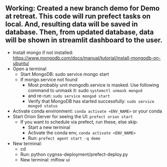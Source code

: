 ## Working: Created a new branch demo for Demo at retreat. This code will run prefect tasks on local.  And, resulting data will be saved in database. Then, from updated database, data will be shown in streamlit dashboard to the user.


 
- Install mongo if not installed: https://www.mongodb.com/docs/manual/tutorial/install-mongodb-on-ubuntu/
- Open a terminal
  - Start MongoDB: sudo service mongo start
  - If mongo.service not found
    -   Most probably unit mongodb.service is masked. Use following command to unmask it: sudo `systemctl unmask mongod`
    -   and re-run: `sudo service mongod start`
    -   Verify that MongoDB has started successfully: `sudo service mongod status`
-   Activate conda environment: `conda activate <ENV_NAME>` or your conda 
-   Start Orion Server for seeing the UI: `prefect orion start`
     -   If you want to schedule via prefect, run these, else skip:
         -   Start a new terminal 
         -   Activate the conda env, `conda activate <ENV_NAME>`
         -   Run: `prefect agent start -q demo`
-   New terminal: 
     -   cd  <navigate to Parent folder of cygnss-deployment> 
     -   Run:  python cygnss-deployment/prefect-deploy.py
     -   New terminal: mlflow ui 


	
